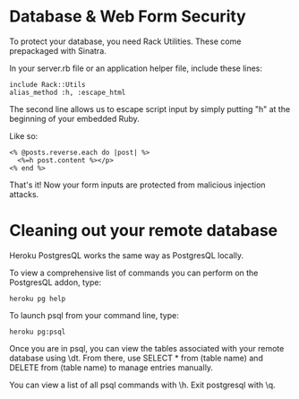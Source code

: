 Database & Web Form Security
==========================

To protect your database, you need Rack Utilities. These come prepackaged with Sinatra.

In your server.rb file or an application helper file, include these lines:

```shell
include Rack::Utils
alias_method :h, :escape_html 
```

The second line allows us to escape script input by simply putting "h" at the beginning of your embedded Ruby.

Like so:

```shell
<% @posts.reverse.each do |post| %>
  <%=h post.content %></p> 
<% end %> 
```

That's it! Now your form inputs are protected from malicious injection attacks.

Cleaning out your remote database
==============================

Heroku PostgresQL works the same way as PostgresQL locally.

To view a comprehensive list of commands you can perform on the PostgresQL addon, type:

```shell
heroku pg help  
```

To launch psql from your command line, type:

```shell
heroku pg:psql 
```

Once you are in psql, you can view the tables associated with your remote database using \dt. From there, use SELECT * from (table name) and DELETE from (table name) to manage entries manually.

You can view a list of all psql commands with \h. Exit postgresql with \q.



